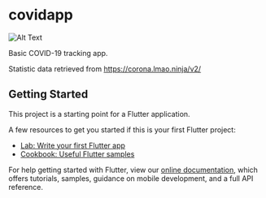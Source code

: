 # covidapp
![Alt Text](https://pasteboard.co/JG0WmzM.png)

Basic COVID-19 tracking app.

Statistic data retrieved from https://corona.lmao.ninja/v2/


## Getting Started

This project is a starting point for a Flutter application.

A few resources to get you started if this is your first Flutter project:

- [Lab: Write your first Flutter app](https://flutter.dev/docs/get-started/codelab)
- [Cookbook: Useful Flutter samples](https://flutter.dev/docs/cookbook)

For help getting started with Flutter, view our
[online documentation](https://flutter.dev/docs), which offers tutorials,
samples, guidance on mobile development, and a full API reference.
